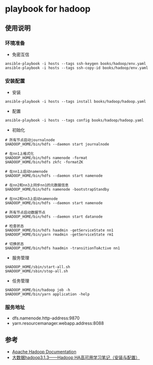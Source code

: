 # playbook for hadoop

## 使用说明

### 环境准备
- 免密互信
```
ansible-playbook -i hosts --tags ssh-keygen books/hadoop/env.yaml
ansible-playbook -i hosts --tags ssh-copy-id books/hadoop/env.yaml
```

### 安装配置
- 安装
```
ansible-playbook -i hosts --tags install books/hadoop/hadoop.yaml
```
- 配置
```
ansible-playbook -i hosts --tags config books/hadoop/hadoop.yaml
```
- 初始化
```
# 所有节点启动journalnode
$HADOOP_HOME/bin/hdfs --daemon start journalnode

# 在nn1上格式化
$HADOOP_HOME/bin/hdfs namenode -format
$HADOOP_HOME/bin/hdfs zkfc -formatZK

# 在nn1上启动namenode
$HADOOP_HOME/bin/hdfs --daemon start namenode

# 在nn2和nn3上同步nn1的元数据信息
$HADOOP_HOME/bin/hdfs namenode -bootstrapStandby

# 在nn2和nn3上启动namenode
$HADOOP_HOME/bin/hdfs --daemon start namenode

# 所有节点启动数据节点
$HADOOP_HOME/bin/hdfs --daemon start datanode

# 检查状态
$HADOOP_HOME/bin/hdfs haadmin -getServiceState nn1
$HADOOP_HOME/bin/yarn rmadmin -getServiceState rm1

# 切换状态
$HADOOP_HOME/bin/hdfs haadmin -transitionToActive nn1
```
- 服务管理
```
$HADOOP_HOME/sbin/start-all.sh
$HADOOP_HOME/sbin/stop-all.sh
```
- 任务管理
```
$HADOOP_HOME/bin/hadoop job -h
$HADOOP_HOME/bin/yarn application -help
```


### 服务地址
- dfs.namenode.http-address:9870
- yarn.resourcemanager.webapp.address:8088

## 参考
- [Apache Hadoop Documentation](https://hadoop.apache.org/docs/r3.3.5/)
- [大数据hadoop3.1.3——Hadoop HA高可用学习笔记（安装与配置）](https://blog.csdn.net/qq_42502354/article/details/105980277)
